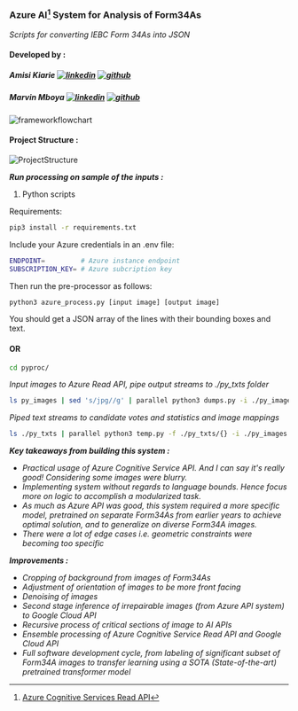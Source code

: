 ### Azure AI[^1] System for Analysis of Form34As 
 _Scripts for converting IEBC Form 34As into JSON_

#### Developed by :
##### Amisi Kiarie [![linkedin](https://img.shields.io/badge/LinkedIn-166FC5?style=border-radius:3px&logo=LinkedIn&logoColor=white)](https://www.linkedin.com/in/akiarie/) [![github](https://img.shields.io/badge/GitHub-000000?style=border-radius:3px&logo=GitHub&logoColor=white)](https://github.com/akiarie/) 
##### Marvin Mboya [![linkedin](https://img.shields.io/badge/LinkedIn-166FC5?style=border-radius:3px&logo=LinkedIn&logoColor=white)](https://www.linkedin.com/in/marvin-mboya-b7bb81195/) [![github](https://img.shields.io/badge/GitHub-000000?style=border-radius:3px&logo=GitHub&logoColor=white)](https://github.com/Marvin-desmond) 

![frameworkflowchart](https://i.imgur.com/SDgIhqh.png)

#### Project Structure :
![ProjectStructure](https://i.imgur.com/s7LbWSo.png)

__*Run processing on sample of the inputs :*__

1. Python scripts

Requirements:

```bash
pip3 install -r requirements.txt
```

Include your Azure credentials in an .env file:
```bash
ENDPOINT=         # Azure instance endpoint
SUBSCRIPTION_KEY= # Azure subcription key
```

Then run the pre-processor as follows:
```bash
python3 azure_process.py [input image] [output image]
```
You should get a JSON array of the lines with their bounding boxes and text.

#### OR 

```bash
cd pyproc/
```
_Input images to Azure Read API, pipe output streams to ./py_txts folder_
```bash
ls py_images | sed 's/jpg//g' | parallel python3 dumps.py -i ./py_images/{}jpg '>./py_txts/{}txt'
```
_Piped text streams to candidate votes and statistics and image mappings_
```bash
ls ./py_txts | parallel python3 temp.py -f ./py_txts/{} -i ./py_images -e "jpg"

```
_**Key takeaways from building this system :**_
+ _Practical usage of Azure Cognitive Service API. And I can say it's really good! Considering some images were blurry._
+ _Implementing system without regards to language bounds. Hence focus more on logic to accomplish a modularized task._
+ _As much as Azure API was good, this system required a more specific model, pretrained on separate Form34As from earlier years to achieve optimal solution, and to generalize on diverse Form34A images._
+ _There were a lot of edge cases i.e. geometric constraints were becoming too specific_

_**Improvements :**_
+ _Cropping of background from images of Form34As_
+ _Adjustment of orientation of images to be more front facing_
+ _Denoising of images_
+ _Second stage inference of irrepairable images (from Azure API system) to Google Cloud API_
+ _Recursive process of critical sections of image to AI APIs_
+ _Ensemble processing of Azure Cognitive Service Read API and Google Cloud API_
+ _Full software development cycle, from labeling of significant subset of Form34A images to transfer learning using a SOTA (State-of-the-art) pretrained transformer model_

[^1]: [Azure Cognitive Services Read API](https://docs.microsoft.com/en-us/azure/cognitive-services/computer-vision/quickstarts-sdk/client-library?tabs=visual-studio&pivots=programming-language-python)
